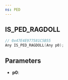 ```yaml
---
ns: PED
---
```

## IS_PED_RAGDOLL

```c
// 0x47E4E977581C5B55
Any IS_PED_RAGDOLL(Any p0);
```

## Parameters
* **p0**:
